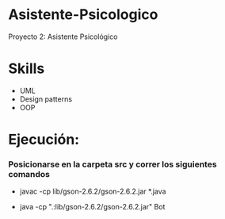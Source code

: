 # Asistente-Psicologico
Proyecto 2: Asistente Psicológico 

# Skills 

- UML
- Design patterns
- OOP

# Ejecución:

<h3>Posicionarse en la carpeta src y correr los siguientes comandos</h3>

- javac -cp lib/gson-2.6.2/gson-2.6.2.jar *.java

- java -cp ".:lib/gson-2.6.2/gson-2.6.2.jar" Bot
